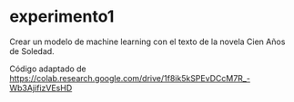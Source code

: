 # experimento1

Crear un modelo de machine learning con el texto de la novela Cien Años de Soledad.

Código adaptado de https://colab.research.google.com/drive/1f8ik5kSPEvDCcM7R_-Wb3AjifizVEsHD
